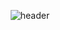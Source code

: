 
<div align="center">

![header](https://capsule-render.vercel.app/api?type=Waving&color=0:EEFF00,100:a82da8&height=400&text=Welcome&desc=This%20is%20my%20portfolio%20GitHub.&animation=twinkling&fontColor=ffffff)

</div>
